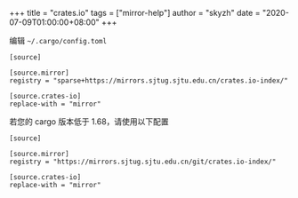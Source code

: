 +++
title = "crates.io"
tags = ["mirror-help"]
author = "skyzh"
date = "2020-07-09T01:00:00+08:00"
+++

编辑 `~/.cargo/config.toml`

```
[source]

[source.mirror]
registry = "sparse+https://mirrors.sjtug.sjtu.edu.cn/crates.io-index/"

[source.crates-io]
replace-with = "mirror"
```


若您的 cargo 版本低于 1.68，请使用以下配置

```
[source]

[source.mirror]
registry = "https://mirrors.sjtug.sjtu.edu.cn/git/crates.io-index/"

[source.crates-io]
replace-with = "mirror"
```
